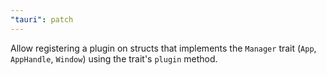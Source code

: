 ```yaml
---
"tauri": patch
---
```


Allow registering a plugin on structs that implements the `Manager` trait (`App`, `AppHandle`, `Window`) using the trait's `plugin` method.
